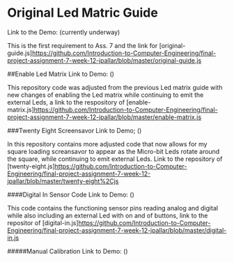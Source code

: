 # Original Led Matric Guide
Link to the Demo: (currently underway)

This is the first requirement to Ass. 7 and the link for [original-guide.js]https://github.com/Introduction-to-Computer-Engineering/final-project-assignment-7-week-12-jpallar/blob/master/original-guide.js


##Enable Led Matrix 
Link to Demo: ()

This repository code was adjusted from the previous Led matrix guide with new changes of enabling the Led matrix while continuing to emit the external Leds, a link to the respository of [enable-matrix.js]https://github.com/Introduction-to-Computer-Engineering/final-project-assignment-7-week-12-jpallar/blob/master/enable-matrix.js


###Twenty Eight Screensavor
Link to Demo; ()

In this repository contains more adjusted code that now allows for my square loading screansavor to appear as the Micro-bit Leds rotate around the square, while continuing to emit external Leds. Link to the repository of [twenty-eight.js]https://github.com/Introduction-to-Computer-Engineering/final-project-assignment-7-week-12-jpallar/blob/master/twenty-eight%2Cjs

####Digital In Sensor Code
Link to Demo: ()

This code contains the functioning sensor pins reading analog and digital while also including an external Led with on and of buttons, link to the repositor of [digital-in.js]https://github.com/Introduction-to-Computer-Engineering/final-project-assignment-7-week-12-jpallar/blob/master/digital-in.js


#####Manual Calibration 
Link to Demo: ()
